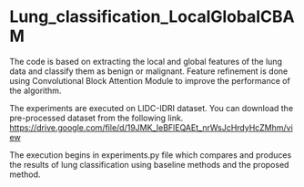 # Lung_classification_LocalGlobalCBAM
The code is based on extracting the local and global features of the lung data and classify them as benign or malignant. Feature refinement is done using Convolutional Block Attention Module to improve the performance of the algorithm.

The experiments are executed on LIDC-IDRI dataset. You can download the pre-processed dataset from the following link.
https://drive.google.com/file/d/19JMK_IeBFlEQAEt_nrWsJcHrdyHcZMhm/view


The execution begins in experiments.py file which compares and produces the results of lung classification using baseline methods and the proposed method.
